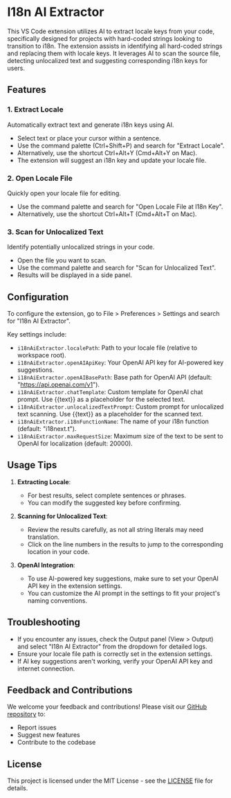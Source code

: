 # I18n AI Extractor

This VS Code extension utilizes AI to extract locale keys from your code, specifically designed for projects with hard-coded strings looking to transition to i18n. The extension assists in identifying all hard-coded strings and replacing them with locale keys.
It leverages AI to scan the source file, detecting unlocalized text and suggesting corresponding i18n keys for users.

## Features

### 1. Extract Locale

Automatically extract text and generate i18n keys using AI.

- Select text or place your cursor within a sentence.
- Use the command palette (Ctrl+Shift+P) and search for "Extract Locale".
- Alternatively, use the shortcut Ctrl+Alt+Y (Cmd+Alt+Y on Mac).
- The extension will suggest an i18n key and update your locale file.

### 2. Open Locale File

Quickly open your locale file for editing.

- Use the command palette and search for "Open Locale File at I18n Key".
- Alternatively, use the shortcut Ctrl+Alt+T (Cmd+Alt+T on Mac).

### 3. Scan for Unlocalized Text

Identify potentially unlocalized strings in your code.

- Open the file you want to scan.
- Use the command palette and search for "Scan for Unlocalized Text".
- Results will be displayed in a side panel.

## Configuration

To configure the extension, go to File > Preferences > Settings and search for "I18n AI Extractor".

Key settings include:

- `i18nAiExtractor.localePath`: Path to your locale file (relative to workspace root).
- `i18nAiExtractor.openAIApiKey`: Your OpenAI API key for AI-powered key suggestions.
- `i18nAiExtractor.openAIBasePath`: Base path for OpenAI API (default: "https://api.openai.com/v1").
- `i18nAiExtractor.chatTemplate`: Custom template for OpenAI chat prompt. Use {{text}} as a placeholder for the selected text.
- `i18nAiExtractor.unlocalizedTextPrompt`: Custom prompt for unlocalized text scanning. Use {{text}} as a placeholder for the scanned text.
- `i18nAiExtractor.i18nFunctionName`: The name of your i18n function (default: "i18next.t").
- `i18nAiExtractor.maxRequestSize`: Maximum size of the text to be sent to OpenAI for localization (default: 20000).

## Usage Tips

1. **Extracting Locale**:

   - For best results, select complete sentences or phrases.
   - You can modify the suggested key before confirming.

2. **Scanning for Unlocalized Text**:

   - Review the results carefully, as not all string literals may need translation.
   - Click on the line numbers in the results to jump to the corresponding location in your code.

3. **OpenAI Integration**:
   - To use AI-powered key suggestions, make sure to set your OpenAI API key in the extension settings.
   - You can customize the AI prompt in the settings to fit your project's naming conventions.

## Troubleshooting

- If you encounter any issues, check the Output panel (View > Output) and select "I18n AI Extractor" from the dropdown for detailed logs.
- Ensure your locale file path is correctly set in the extension settings.
- If AI key suggestions aren't working, verify your OpenAI API key and internet connection.

## Feedback and Contributions

We welcome your feedback and contributions! Please visit our [GitHub repository](https://github.com/yourusername/i18n-ai-extractor) to:

- Report issues
- Suggest new features
- Contribute to the codebase

## License

This project is licensed under the MIT License - see the [LICENSE](LICENSE) file for details.
